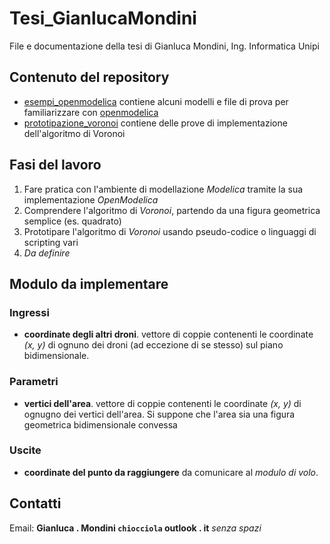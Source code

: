# Tesi_GianlucaMondini

File e documentazione della tesi di Gianluca Mondini, Ing. Informatica Unipi

## Contenuto del repository

 - [esempi_openmodelica](esempi_openmodelica) contiene alcuni modelli e file di prova per familiarizzare con [openmodelica](https://openmodelica.org/)
 - [prototipazione_voronoi](prototipazione_voronoi) contiene delle prove di implementazione dell'algoritmo di Voronoi

## Fasi del lavoro

1. Fare pratica con l'ambiente di modellazione _Modelica_ tramite la sua implementazione _OpenModelica_
2. Comprendere l'algoritmo di _Voronoi_, partendo da una figura geometrica semplice (es. quadrato)
3. Prototipare l'algoritmo di _Voronoi_ usando pseudo-codice o linguaggi di scripting vari
3. _Da definire_

## Modulo da implementare

### Ingressi

- **coordinate degli altri droni**. vettore di coppie contenenti le coordinate _(x, y)_ di ognuno dei droni (ad eccezione di se stesso) sul piano bidimensionale.

### Parametri

- **vertici dell'area**. vettore di coppie contenenti le coordinate _(x, y)_ di ognugno dei vertici dell'area. Si suppone che l'area sia una figura geometrica bidimensionale convessa

### Uscite

- **coordinate del punto da raggiungere** da comunicare al _modulo di volo_.

## Contatti

Email: **Gianluca . Mondini `chiocciola` outlook . it** _senza spazi_
